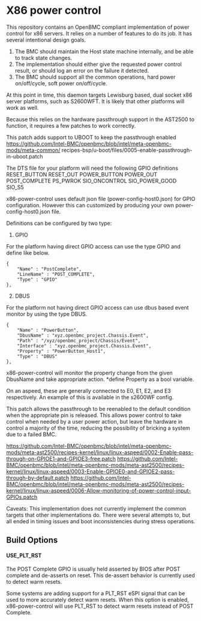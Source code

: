 # X86 power control

This repository contains an OpenBMC compliant implementation of power control
for x86 servers.  It relies on a number of features to do its job.  It has
several intentional design goals.
1. The BMC should maintain the Host state machine internally, and be able to
   track state changes.
2. The implementation should either give the requested power control result, or
   should log an error on the failure it detected.
3. The BMC should support all the common operations, hard power on/off/cycle,
   soft power on/off/cycle.

At this point in time, this daemon targets Lewisburg based, dual socket x86
server platforms, such as S2600WFT.  It is likely that other platforms will work
as well.

Because this relies on the hardware passthrough support in the AST2500 to
function, it requires a few patches to work correctly.

This patch adds support to UBOOT to keep the passthrough enabled
https://github.com/Intel-BMC/openbmc/blob/intel/meta-openbmc-mods/meta-common/
recipes-bsp/u-boot/files/0005-enable-passthrough-in-uboot.patch

The DTS file for your platform will need the following GPIO definitions
RESET_BUTTON
RESET_OUT
POWER_BUTTON
POWER_OUT
POST_COMPLETE
PS_PWROK
SIO_ONCONTROL
SIO_POWER_GOOD
SIO_S5

x86-power-control uses default json file (power-config-host0.json) for GPIO configuration.
However this can customized by producing your own power-config-host0.json file.

Definitions can be configured by two type:

1. GPIO

 For the platform having direct GPIO access can use the type GPIO and define like below.

    {
        "Name" : "PostComplete",
        "LineName" : "POST_COMPLETE",
        "Type" : "GPIO"
    },

2. DBUS

 For the platform not having direct GPIO access can use dbus based event monitor by using the type DBUS.

    {
        "Name" : "PowerButton",
        "DbusName" : "xyz.openbmc_project.Chassis.Event",
        "Path" : "/xyz/openbmc_project/Chassis/Event",
        "Interface" : "xyz.openbmc_project.Chassis.Event",
        "Property" : "PowerButton_Host1",
        "Type" : "DBUS"
    },

 x86-power-control will monitor the property change from the given DbusName and take appropriate action.
 *define Property as a bool variable.

On an aspeed, these are generally connected to E0, E1, E2, and E3 respectively.
An example of this is available in the s2600WF config.

This patch allows the passthrough to be reenabled to the default condition when
the appropriate pin is released.  This allows power control to take control
when needed by a user power action, but leave the hardware in control a majority
of the time, reducing the possibility of bricking a system due to a failed BMC.

https://github.com/Intel-BMC/openbmc/blob/intel/meta-openbmc-mods/meta-ast2500/recipes-kernel/linux/linux-aspeed/0002-Enable-pass-through-on-GPIOE1-and-GPIOE3-free.patch
https://github.com/Intel-BMC/openbmc/blob/intel/meta-openbmc-mods/meta-ast2500/recipes-kernel/linux/linux-aspeed/0003-Enable-GPIOE0-and-GPIOE2-pass-through-by-default.patch
https://github.com/Intel-BMC/openbmc/blob/intel/meta-openbmc-mods/meta-ast2500/recipes-kernel/linux/linux-aspeed/0006-Allow-monitoring-of-power-control-input-GPIOs.patch


Caveats:
This implementation does not currently implement the common targets that other
implementations do.  There were several attempts to, but all ended in timing
issues and boot inconsistencies during stress operations.

## Build Options

#### USE_PLT_RST
The POST Complete GPIO is usually held asserted by BIOS after POST complete
and de-asserts on reset.  This de-assert behavior is currently used to detect
warm resets.

Some systems are adding support for a PLT_RST eSPI signal that can be used to
more accurately detect warm resets.  When this option is enabled, x86-power-control
will use PLT_RST to detect warm resets instead of POST Complete.